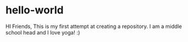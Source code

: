# hello-world
HI Friends,
This is my first attempt at creating a repository.
I am a middle school head and I love yoga! :)
